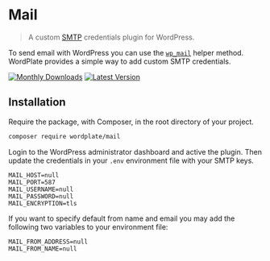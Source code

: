 # Mail

> A custom [SMTP](https://developer.wordpress.org/reference/hooks/phpmailer_init/) credentials plugin for WordPress.

To send email with WordPress you can use the [`wp_mail`](https://developer.wordpress.org/reference/functions/wp_mail) helper method. WordPlate provides a simple way to add custom SMTP credentials.

[![Monthly Downloads](https://badgen.net/packagist/dm/wordplate/mail)](https://packagist.org/packages/wordplate/mail/stats)
[![Latest Version](https://badgen.net/packagist/v/wordplate/mail)](https://packagist.org/packages/wordplate/mail)

## Installation

Require the package, with Composer, in the root directory of your project.

```sh
composer require wordplate/mail
```

Login to the WordPress administrator dashboard and active the plugin. Then update the credentials in your `.env` environment file with your SMTP keys.

```
MAIL_HOST=null
MAIL_PORT=587
MAIL_USERNAME=null
MAIL_PASSWORD=null
MAIL_ENCRYPTION=tls
```

If you want to specify default from name and email you may add the following two variables to your environment file:

```
MAIL_FROM_ADDRESS=null
MAIL_FROM_NAME=null
```
